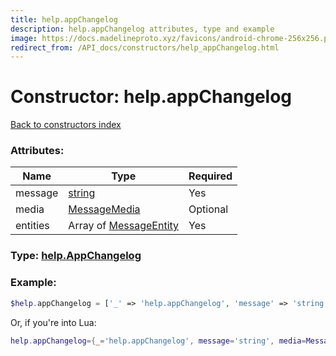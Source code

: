 ```yaml
---
title: help.appChangelog
description: help.appChangelog attributes, type and example
image: https://docs.madelineproto.xyz/favicons/android-chrome-256x256.png
redirect_from: /API_docs/constructors/help_appChangelog.html
---
```

# Constructor: help.appChangelog  
[Back to constructors index](index.md)



### Attributes:

| Name     |    Type       | Required |
|----------|---------------|----------|
|message|[string](../types/string.md) | Yes|
|media|[MessageMedia](../types/MessageMedia.md) | Optional|
|entities|Array of [MessageEntity](../types/MessageEntity.md) | Yes|



### Type: [help.AppChangelog](../types/help.AppChangelog.md)


### Example:

```php
$help.appChangelog = ['_' => 'help.appChangelog', 'message' => 'string', 'media' => MessageMedia, 'entities' => [MessageEntity, MessageEntity]];
```  


Or, if you're into Lua:

```lua
help.appChangelog={_='help.appChangelog', message='string', media=MessageMedia, entities={MessageEntity}}

```


